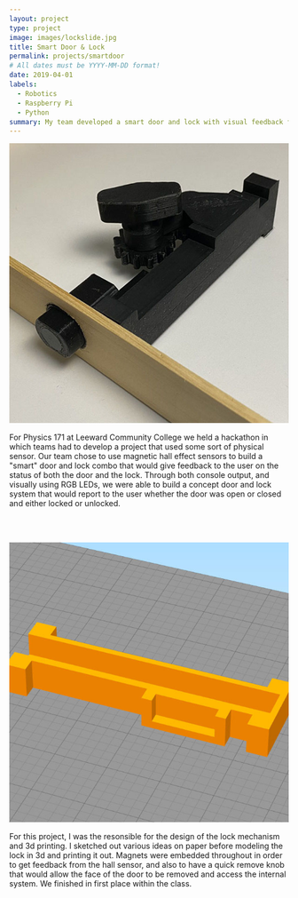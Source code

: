 ```yaml
---
layout: project
type: project
image: images/lockslide.jpg
title: Smart Door & Lock
permalink: projects/smartdoor
# All dates must be YYYY-MM-DD format!
date: 2019-04-01
labels:
  - Robotics
  - Raspberry Pi
  - Python
summary: My team developed a smart door and lock with visual feedback for a hackathon.
---
```


<img class="ui medium right floated rounded image" src="../images/smartdoor.jpg">

For Physics 171 at Leeward Community College we held a hackathon in which teams had to develop a project that used some sort of physical sensor. Our team chose to use magnetic hall effect sensors to build a "smart" door and lock combo that would give feedback to the user on the status of both the door and the lock. Through both console output, and visually using RGB LEDs, we were able to build a concept door and lock system that would report to the user whether the door was open or closed and either locked or unlocked.

<br><br>

<img class="ui medium left floated rounded image" src="../images/lockslide.jpg">

For this project, I was the resonsible for the design of the lock mechanism and 3d printing. I sketched out various ideas on paper before modeling the lock in 3d and printing it out. Magnets were embedded throughout in order to get feedback from the hall sensor, and also to have a quick remove knob that would allow the face of the door to be removed and access the internal system. We finished in first place within the class.



